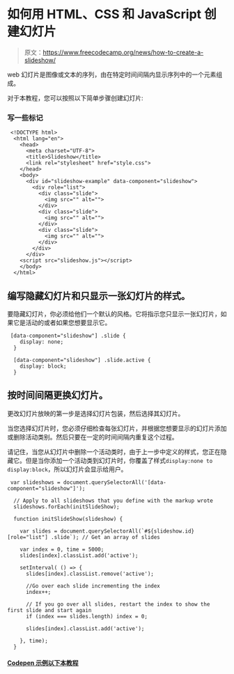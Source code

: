 # 如何用 HTML、CSS 和 JavaScript 创建幻灯片

> 原文：<https://www.freecodecamp.org/news/how-to-create-a-slideshow/>

web 幻灯片是图像或文本的序列，由在特定时间间隔内显示序列中的一个元素组成。

对于本教程，您可以按照以下简单步骤创建幻灯片:

### **写一些标记**

```
 <!DOCTYPE html>
  <html lang="en">
    <head>
      <meta charset="UTF-8">
      <title>Slideshow</title>
      <link rel="stylesheet" href="style.css">
    </head>
    <body>
      <div id="slideshow-example" data-component="slideshow">
        <div role="list">
          <div class="slide">
            <img src="" alt="">
          </div>
          <div class="slide">
            <img src="" alt="">
          </div>
          <div class="slide">
            <img src="" alt="">
          </div>
        </div>
      </div>
    <script src="slideshow.js"></script>
    </body>
  </html>
```

## 编写隐藏幻灯片和只显示一张幻灯片的样式。

要隐藏幻灯片，你必须给他们一个默认的风格。它将指示您只显示一张幻灯片，如果它是活动的或者如果您想要显示它。

```
 [data-component="slideshow"] .slide {
    display: none;
  }

  [data-component="slideshow"] .slide.active {
    display: block;
  }
```

## 按时间间隔更换幻灯片。

更改幻灯片放映的第一步是选择幻灯片包装，然后选择其幻灯片。

当您选择幻灯片时，您必须仔细检查每张幻灯片，并根据您想要显示的幻灯片添加或删除活动类别。然后只要在一定的时间间隔内重复这个过程。

请记住，当您从幻灯片中删除一个活动类时，由于上一步中定义的样式，您正在隐藏它。但是当你添加一个活动类到幻灯片时，你覆盖了样式`display:none to display:block`，所以幻灯片会显示给用户。

```
 var slideshows = document.querySelectorAll('[data-component="slideshow"]');

  // Apply to all slideshows that you define with the markup wrote
  slideshows.forEach(initSlideShow);

  function initSlideShow(slideshow) {

    var slides = document.querySelectorAll(`#${slideshow.id} [role="list"] .slide`); // Get an array of slides

    var index = 0, time = 5000;
    slides[index].classList.add('active');  

    setInterval( () => {
      slides[index].classList.remove('active');

      //Go over each slide incrementing the index
      index++;

      // If you go over all slides, restart the index to show the first slide and start again
      if (index === slides.length) index = 0; 

      slides[index].classList.add('active');

    }, time);
  }
```

#### **[Codepen 示例以下本教程](https://codepen.io/AndresUris/pen/rGXpvE)**